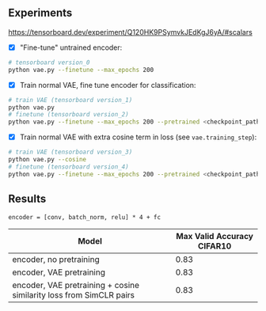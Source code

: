 ## Experiments

https://tensorboard.dev/experiment/Q120HK9PSymvkJEdKgJ6yA/#scalars

 - [X] "Fine-tune" untrained encoder:
```bash
# tensorboard version_0
python vae.py --finetune --max_epochs 200
```

 - [X] Train normal VAE, fine tune encoder for classification:
```bash
# train VAE (tensorboard version_1)
python vae.py
# finetune (tensorboard version_2)
python vae.py --finetune --max_epochs 200 --pretrained <checkpoint_path>
```

 - [X] Train normal VAE with extra cosine term in loss (see
     `vae.training_step`):
```bash
# train VAE (tensorboard version_3)
python vae.py --cosine
# finetune (tensorboard version_4)
python vae.py --finetune --max_epochs 200 --pretrained <checkpoint_path>
```

## Results

`encoder = [conv, batch_norm, relu] * 4 + fc`

Model                                                               | Max Valid Accuracy CIFAR10
---                                                                 | ---
encoder, no pretraining                                             | 0.83
encoder, VAE pretraining                                            | 0.83
encoder, VAE pretraining + cosine similarity loss from SimCLR pairs | 0.83

